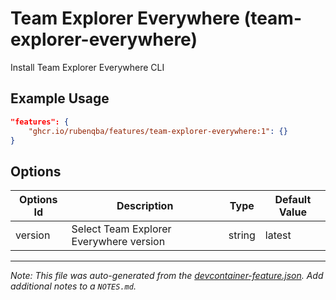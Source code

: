 
# Team Explorer Everywhere (team-explorer-everywhere)

Install Team Explorer Everywhere CLI

## Example Usage

```json
"features": {
    "ghcr.io/rubenqba/features/team-explorer-everywhere:1": {}
}
```

## Options

| Options Id | Description | Type | Default Value |
|-----|-----|-----|-----|
| version | Select Team Explorer Everywhere version | string | latest |



---

_Note: This file was auto-generated from the [devcontainer-feature.json](https://github.com/rubenqba/features/blob/main/src/team-explorer-everywhere/devcontainer-feature.json).  Add additional notes to a `NOTES.md`._
